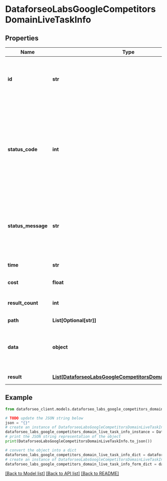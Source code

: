 # DataforseoLabsGoogleCompetitorsDomainLiveTaskInfo


## Properties

Name | Type | Description | Notes
------------ | ------------- | ------------- | -------------
**id** | **str** | task identifier unique task identifier in our system in the UUID format | [optional] 
**status_code** | **int** | status code of the task generated by DataForSEO, can be within the following range: 10000-60000 you can find the full list of the response codes here | [optional] 
**status_message** | **str** | informational message of the task you can find the full list of general informational messages here | [optional] 
**time** | **str** | execution time, seconds | [optional] 
**cost** | **float** | total tasks cost, USD | [optional] 
**result_count** | **int** | number of elements in the result array | [optional] 
**path** | **List[Optional[str]]** | URL path | [optional] 
**data** | **object** | contains the same parameters that you specified in the POST request | [optional] 
**result** | [**List[DataforseoLabsGoogleCompetitorsDomainLiveResultInfo]**](DataforseoLabsGoogleCompetitorsDomainLiveResultInfo.md) | array of results | [optional] 

## Example

```python
from dataforseo_client.models.dataforseo_labs_google_competitors_domain_live_task_info import DataforseoLabsGoogleCompetitorsDomainLiveTaskInfo

# TODO update the JSON string below
json = "{}"
# create an instance of DataforseoLabsGoogleCompetitorsDomainLiveTaskInfo from a JSON string
dataforseo_labs_google_competitors_domain_live_task_info_instance = DataforseoLabsGoogleCompetitorsDomainLiveTaskInfo.from_json(json)
# print the JSON string representation of the object
print(DataforseoLabsGoogleCompetitorsDomainLiveTaskInfo.to_json())

# convert the object into a dict
dataforseo_labs_google_competitors_domain_live_task_info_dict = dataforseo_labs_google_competitors_domain_live_task_info_instance.to_dict()
# create an instance of DataforseoLabsGoogleCompetitorsDomainLiveTaskInfo from a dict
dataforseo_labs_google_competitors_domain_live_task_info_form_dict = dataforseo_labs_google_competitors_domain_live_task_info.from_dict(dataforseo_labs_google_competitors_domain_live_task_info_dict)
```
[[Back to Model list]](../README.md#documentation-for-models) [[Back to API list]](../README.md#documentation-for-api-endpoints) [[Back to README]](../README.md)


